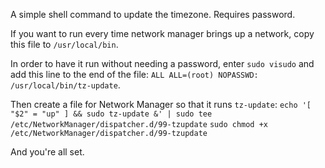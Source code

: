 A simple shell command to update the timezone. Requires password.

If you want to run every time network manager brings up a network, copy this file to `/usr/local/bin`.

In order to have it run without needing a password, enter `sudo visudo` and add this line to the end of the file: `ALL ALL=(root) NOPASSWD: /usr/local/bin/tz-update`.

Then create a file for Network Manager so that it runs `tz-update`:
`echo '[ "$2" = "up" ] && sudo tz-update &' | sudo tee /etc/NetworkManager/dispatcher.d/99-tzupdate`
`sudo chmod +x /etc/NetworkManager/dispatcher.d/99-tzupdate`

And you're all set.